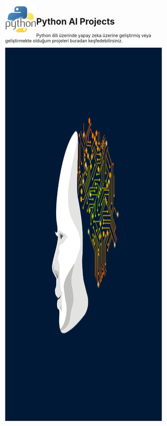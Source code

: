 <img align="left" width="100" height="100" src="pythonimg.png">

# Python AI Projects
  Python dili üzerinde yapay zeka üzerine geliştirmiş veya geliştirmekte olduğum projeleri buradan keşfedebilirsiniz. <br>
  
<img align="center" width="1000" height="1200" src="aipython.gif">
